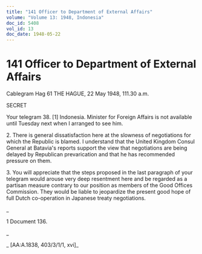 ```yaml
---
title: "141 Officer to Department of External Affairs"
volume: "Volume 13: 1948, Indonesia"
doc_id: 5408
vol_id: 13
doc_date: 1948-05-22
---
```


# 141 Officer to Department of External Affairs

Cablegram Hag 61 THE HAGUE, 22 May 1948, 111.30 a.m.

SECRET

Your telegram 38. [1] Indonesia. Minister for Foreign Affairs is not available until Tuesday next when I arranged to see him.

2\. There is general dissatisfaction here at the slowness of negotiations for which the Republic is blamed. I understand that the United Kingdom Consul General at Batavia's reports support the view that negotiations are being delayed by Republican prevarication and that he has recommended pressure on them.

3\. You will appreciate that the steps proposed in the last paragraph of your telegram would arouse very deep resentment here and be regarded as a partisan measure contrary to our position as members of the Good Offices Commission. They would be liable to jeopardize the present good hope of full Dutch co-operation in Japanese treaty negotiations.

_

1 Document 136.

_

_ [AA:A.1838, 403/3/1/1, xvi]_
